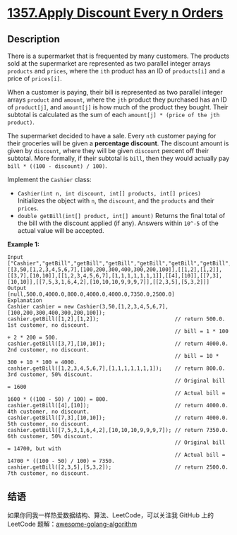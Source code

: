 # [1357.Apply Discount Every n Orders][title]

## Description
There is a supermarket that is frequented by many customers. The products sold at the supermarket are represented as two parallel integer arrays `products` and `prices`, where the `ith` product has an ID of `products[i]` and a price of `prices[i]`.

When a customer is paying, their bill is represented as two parallel integer arrays `product` and `amount`, where the `jth` product they purchased has an ID of `product[j]`, and `amount[j]` is how much of the product they bought. Their subtotal is calculated as the sum of each `amount[j] * (price of the jth product)`.

The supermarket decided to have a sale. Every `nth` customer paying for their groceries will be given a **percentage discount**. The discount amount is given by `discount`, where they will be given `discount` percent off their subtotal. More formally, if their subtotal is `bill`, then they would actually pay `bill * ((100 - discount) / 100)`.

Implement the `Cashier` class:

- `Cashier(int n, int discount, int[] products, int[] prices)` Initializes the object with `n`, the `discount`, and the `products` and their `prices`.
- `double getBill(int[] product, int[] amount)` Returns the final total of the bill with the discount applied (if any). Answers within `10^-5` of the actual value will be accepted.

**Example 1:**

```
Input
["Cashier","getBill","getBill","getBill","getBill","getBill","getBill","getBill"]
[[3,50,[1,2,3,4,5,6,7],[100,200,300,400,300,200,100]],[[1,2],[1,2]],[[3,7],[10,10]],[[1,2,3,4,5,6,7],[1,1,1,1,1,1,1]],[[4],[10]],[[7,3],[10,10]],[[7,5,3,1,6,4,2],[10,10,10,9,9,9,7]],[[2,3,5],[5,3,2]]]
Output
[null,500.0,4000.0,800.0,4000.0,4000.0,7350.0,2500.0]
Explanation
Cashier cashier = new Cashier(3,50,[1,2,3,4,5,6,7],[100,200,300,400,300,200,100]);
cashier.getBill([1,2],[1,2]);                        // return 500.0. 1st customer, no discount.
                                                     // bill = 1 * 100 + 2 * 200 = 500.
cashier.getBill([3,7],[10,10]);                      // return 4000.0. 2nd customer, no discount.
                                                     // bill = 10 * 300 + 10 * 100 = 4000.
cashier.getBill([1,2,3,4,5,6,7],[1,1,1,1,1,1,1]);    // return 800.0. 3rd customer, 50% discount.
                                                     // Original bill = 1600
                                                     // Actual bill = 1600 * ((100 - 50) / 100) = 800.
cashier.getBill([4],[10]);                           // return 4000.0. 4th customer, no discount.
cashier.getBill([7,3],[10,10]);                      // return 4000.0. 5th customer, no discount.
cashier.getBill([7,5,3,1,6,4,2],[10,10,10,9,9,9,7]); // return 7350.0. 6th customer, 50% discount.
                                                     // Original bill = 14700, but with
                                                     // Actual bill = 14700 * ((100 - 50) / 100) = 7350.
cashier.getBill([2,3,5],[5,3,2]);                    // return 2500.0.  7th customer, no discount.
```

## 结语

如果你同我一样热爱数据结构、算法、LeetCode，可以关注我 GitHub 上的 LeetCode 题解：[awesome-golang-algorithm][me]

[title]: https://leetcode.com/problems/apply-discount-every-n-orders/
[me]: https://github.com/kylesliu/awesome-golang-algorithm
